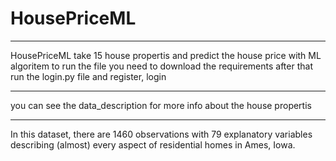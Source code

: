 # HousePriceML

---------------------------

HousePriceML take 15 house propertis and predict the house price with ML algoritem
to run the file you need to download the requirements  after that run the login.py file and register, login


-------------------------

you can see the data_description for more info about the house propertis

-----------------------

In this dataset, there are 1460 observations with 79 
explanatory variables describing (almost) every aspect of residential 
homes in Ames, Iowa.
